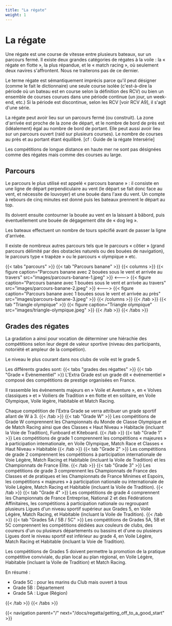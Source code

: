 ```yaml
---
title: "La régate"
weight: 1
---
```


# La régate

Une régate est une course de vitesse entre plusieurs bateaux, sur un parcours fermé.
Il existe deux grandes catégories de régates à la voile : la « régate en flotte », la plus répandue, et le « match racing », où seulement deux navires s'affrontent. Nous ne traiterons pas de ce dernier.

Le terme régate est sémantiquement imprécis parce qu'il peut désigner (comme le fait le dictionnaire) une seule course isolée (c'est-à-dire la période où un bateau est en course selon la définition des RCV) ou bien un ensemble de courses courues dans une période continue (un jour, un week-end, etc.) Si la période est discontinue, selon les RCV [voir RCV A9], il s'agit d'une série.

La régate peut avoir lieu sur un parcours fermé (ou construit). La zone d'arrivée est proche de la zone de départ, et le nombre de bord de près est (idéalement) égal au nombre de bord de portant.
Elle peut aussi avoir lieu sur un parcours ouvert (raid sur plusieurs courses). Le nombre de courses au près et au portant étant équilibré. [cf : Guide de la régate Intersérie]

Les compétitions de longue distance en haute mer ne sont pas désignées comme des régates mais comme des courses au large.

## Parcours
Le parcours le plus utilisé est appelé « parcours banane » : il consiste en une ligne de départ perpendiculaire au vent (le départ se fait donc face au vent, et nécessite de louvoyer) et une bouée dans l'axe du vent.
Un compte à rebours de cinq minutes est donné puis les bateaux prennent le départ au top.

Ils doivent ensuite contourner la bouée au vent en la laissant à bâbord, puis éventuellement une bouée de dégagement dite de « dog leg ».

Les bateaux effectuent un nombre de tours spécifié avant de passer la ligne d'arrivée.

Il existe de nombreux autres parcours tels que le parcours « côtier » (grand parcours délimité par des obstacles naturels ou des bouées de navigation), le parcours type « trapèze » ou le parcours « olympique » etc.

{{< tabs "parcours" >}}
{{< tab "Parcours banane" >}}
{{< columns >}}
{{< figure caption="Parcours banane avec 2 bouées sous le vent et arrivée au travers" src="images/parcours-banane-1.jpeg" >}}
<--->
{{< figure caption="Parcours banane avec 1 bouées sous le vent et arrivée au travers" src="images/parcours-banane-2.jpeg" >}}
<--->
{{< figure caption="Parcours banane avec 1 bouées sous le vent et arrivée au près" src="images/parcours-banane-3.jpeg" >}}
{{< /columns >}}
{{< /tab >}}
{{< tab "Triangle olympique" >}}
{{< figure caption="Triangle olympique" src="images/triangle-olympique.jpeg" >}}
{{< /tab >}}
{{< /tabs >}}

## Grades des régates

La gradation a ainsi pour vocation de déterminer une hiérachie des compétitions selon leur degré de valeur sportive (niveau des participants, notoriété et ampleur de la compétion).

Le niveau le plus courant dans nos clubs de voile est le grade 5.

Les différents grades sont:
{{< tabs "grades des régattes" >}}
{{< tab "Grade « Evènementiel" >}}
L'Extra Grade est un grade dit « événementiel » composé des compétitions de prestige organisées en France.

Il rassemble les évènements majeurs en » Voile et Aventure », en « Volves classiques » et » Voiliers de Tradition » en flotte et en solitaire, en Voile Olympique, Voile légère, Habitable et Match Racing.

Chaque compétition de l'Extra Grade se verra attribuer un grade sportif allant de W à 3.
{{< /tab >}}
{{< tab "Grade W" >}}
Les compétitions de Grade W comprennent les Championnats du Monde de Classe Olympique et de Match Racing ainsi que des Classes « Haut Niveau » Habitacle (incluant la Voie de Tradition), Funboard et Kiteboard.
{{< /tab >}}
{{< tab "Grade 1" >}}
Les compétitions de grade 1 comprennent les compétitions « majeures » à participation intemationale, en Voile Olympique, Match Race et Classes « Haut Niveau » Habitable
{{< /tab >}}
{{< tab "Grade 2" >}}
Les compétitions de grade 2 comprennent les compétitions à participation internationale de Voie Légère, Match Racing et Habitable (incluant la Voile de Tradition) et les Championnats de France Elite.
{{< /tab >}}
{{< tab "Grade 3" >}}
Les compétitions de grade 3 comprennent les Championnats de France des Classes et de pratiques et les Championnats de France Minimes et Espoirs, les compétitions « majeures » à participation nationale ou internationale de Voile Légère, Match Racing et Habitable (incluant la Voile de Tradition).
{{< /tab >}}
{{< tab "Grade 4" >}}
Les compétitions de grade 4 comprennent les Championnats de France Entreprise, National 2 et des Fédérations Affinitaires, les compétitions à participation nationale ou regroupant plusieurs Ligues d'un niveau sportif supérieur aux Grades 5, en Voile Légère, Match Racing, et Habitable (incluant la Voile de Tradition).
{{< /tab >}}
{{< tab "Grades 5A / 5B / 5C" >}}
Les compétitions de Grades 5A, 5B et 5C comprennent les compétitions dédiées aux couleurs de clubs, des coureurs d'un ou plusieurs départements ou bassins et d'une ou plusieurs Ligues dont le niveau sportif est inférieur au grade 4, en Voile Légère, Match Racing et Habitable (incluant la Voie de Tradition).

Les compétitions de Grades 5 doivent permettre la promotion de la pratique compétitive conviviale, du plan local au plan régional, en Voile Légère, Habitable (incluant la Voile de Tradition) et Match Racing.

En résumé :

- Grade 5C :  pour les marins du Club mais ouvert à tous
- Grade 5B : Département
- Grade 5A : Ligue (Région)

{{< /tab >}}
{{< /tabs >}}

{{< navigation parent="/" next="/docs/regatta/getting_off_to_a_good_start" >}}
